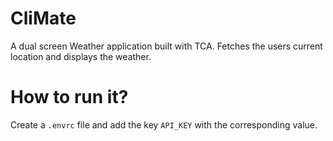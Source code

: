 #  Cli**Mate**

A dual screen Weather application built with TCA.
Fetches the users current location and displays the weather.

# How to run it?

Create a `.envrc` file and add the key `API_KEY` with the corresponding value.

